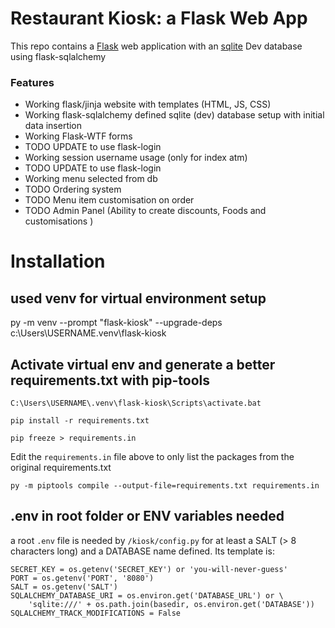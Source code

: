# Restaurant Kiosk: a Flask Web App   
This repo contains a [Flask](https://palletsprojects.com/p/flask/) web application with an [sqlite](https://sqlite.org/) Dev database using flask-sqlalchemy
### Features 
- Working flask/jinja website with templates (HTML, JS, CSS)
- Working flask-sqlalchemy defined sqlite (dev) database setup with initial data insertion
- Working Flask-WTF forms 
- TODO UPDATE to use flask-login
- Working session username usage (only for index atm)
- TODO UPDATE to use flask-login
- Working menu selected from db
- TODO Ordering system
- TODO Menu item customisation on order
- TODO Admin Panel (Ability to create discounts, Foods and customisations )
# Installation
## used venv for virtual environment setup 
py -m venv --prompt "flask-kiosk" --upgrade-deps c:\Users\USERNAME\.venv\flask-kiosk

## Activate virtual env and generate a better requirements.txt with pip-tools
`C:\Users\USERNAME\.venv\flask-kiosk\Scripts\activate.bat`

`pip install -r requirements.txt`

`pip freeze > requirements.in`

Edit the `requirements.in` file above to only list the packages from the original requirements.txt

`py -m piptools compile --output-file=requirements.txt requirements.in`

## .env in root folder or ENV variables needed
a root `.env` file is needed by `/kiosk/config.py` for at least a SALT (> 8 characters long) and a DATABASE name defined. Its template is:

    SECRET_KEY = os.getenv('SECRET_KEY') or 'you-will-never-guess'
    PORT = os.getenv('PORT', '8080')
    SALT = os.getenv('SALT')
    SQLALCHEMY_DATABASE_URI = os.environ.get('DATABASE_URL') or \
        'sqlite:///' + os.path.join(basedir, os.environ.get('DATABASE'))
    SQLALCHEMY_TRACK_MODIFICATIONS = False

